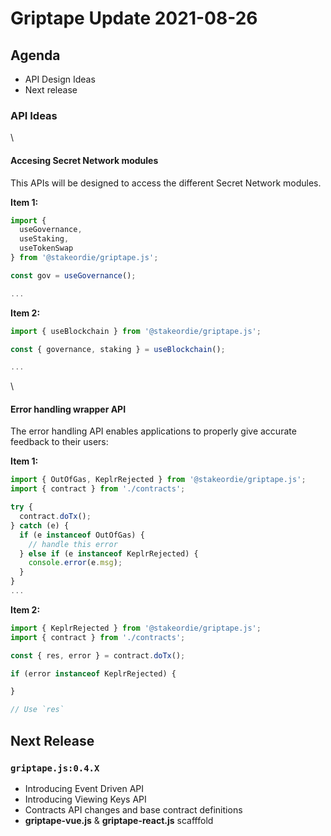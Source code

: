 # Griptape Update 2021-08-26

## Agenda

* API Design Ideas
* Next release

### API Ideas

\


#### Accesing Secret Network modules

This APIs will be designed to access the different Secret Network modules.

**Item 1:**

```js
import {
  useGovernance,
  useStaking,
  useTokenSwap
} from '@stakeordie/griptape.js';

const gov = useGovernance();

...
```

**Item 2:**

```js
import { useBlockchain } from '@stakeordie/griptape.js';

const { governance, staking } = useBlockchain();

...
```

\


#### Error handling wrapper API

The error handling API enables applications to properly give accurate feedback to their users:

**Item 1:**

```js
import { OutOfGas, KeplrRejected } from '@stakeordie/griptape.js';
import { contract } from './contracts';

try {
  contract.doTx();
} catch (e) {
  if (e instanceof OutOfGas) {
    // handle this error
  } else if (e instanceof KeplrRejected) {
    console.error(e.msg);
  }
}
...
```

**Item 2:**

```js
import { KeplrRejected } from '@stakeordie/griptape.js';
import { contract } from './contracts';

const { res, error } = contract.doTx();

if (error instanceof KeplrRejected) {

}

// Use `res`
```

## Next Release

### `griptape.js:0.4.X`

* Introducing Event Driven API
* Introducing Viewing Keys API
* Contracts API changes and base contract definitions
* **griptape-vue.js** & **griptape-react.js** scafffold
